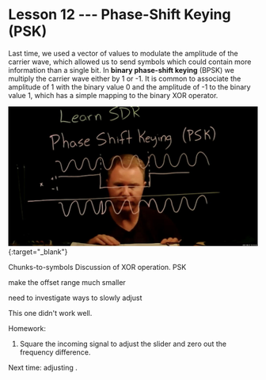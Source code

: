 # Lesson 12 --- Phase-Shift Keying (PSK)

Last time, we used a vector of values to modulate the amplitude of the carrier wave, which allowed us to send symbols which could contain more information than a single bit. In **binary phase-shift keying** (BPSK) we multiply the carrier wave either by 1 or -1. It is common to associate the amplitude of 1 with the binary value 0 and the amplitude of -1 to the binary value 1, which has a simple mapping to the binary XOR operator.

[ ![video](figs/PSK-video.jpg)](https://youtu.be/EHQcuFuQA5w){:target="_blank"}

Chunks-to-symbols
Discussion of XOR operation.
PSK

make the offset range much smaller

need to investigate ways to slowly adjust 

This one didn't work well.

Homework:

1. Square the incoming signal to adjust the slider and zero out the frequency difference. 

Next time: adjusting . 